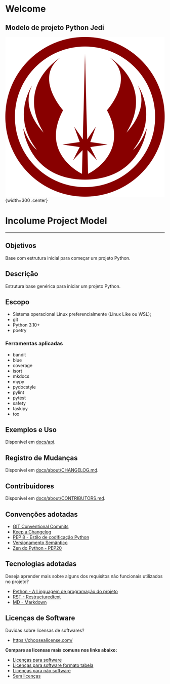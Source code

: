# Welcome
Modelo de projeto Python Jedi
---

![Logo da Junta Especializada de Desenvolvimento e Inovação](asserts/img/jedi_logo.png){width=300 .center}
# Incolume Project Model

---

## Objetivos ##
Base com estrutura inicial para começar um projeto Python.

## Descrição ##
Estrutura base genérica para iniciar um projeto Python.

## Escopo
- Sistema operacional Linux preferencialmente (Linux Like ou WSL);
- git
- Python 3.10+
- poetry

### Ferramentas aplicadas
- bandit
- blue
- coverage
- isort
- mkdocs
- mypy
- pydocstyle
- pylint
- pytest
- safety
- taskipy
- tox

## Exemplos e Uso
Disponível em [docs/api](api/index.md).


## Registro de Mudanças ##
Disponível em [docs/about/CHANGELOG.md](about/CHANGELOG.md).


## Contribuidores ##
Disponível em [docs/about/CONTRIBUTORS.md](about/CONTRIBUTORS.md).


## Convenções adotadas
- [GIT Conventional Commits](https://www.conventionalcommits.org/pt-br/v1.0.0/)
- [Keep a Changelog](https://keepachangelog.com/pt-BR/1.0.0/)
- [PEP 8 - Estilo de codificação Python](https://pep8.org/)
- [Versionamento Semântico](https://semver.org/lang/pt-BR/)
- [Zen do Python - PEP20](user_guide/zenpy.md)


## Tecnologias adotadas
Deseja aprender mais sobre alguns dos requisitos não funcionais utilizados no projeto?

- [Python - A Linguagem de programação do projeto](http://www.python.org/doc)
- [RST - Restructuredtext](https://docutils.sourceforge.io/docs/ref/rst/restructuredtext.html#reference-names)
- [MD - Markdown](https://www.markdownguide.org/basic-syntax/)

## Licenças de Software
Duvidas sobre licensas de softwares?
- https://choosealicense.com/

**Compare as licensas mais comuns nos links abaixo:**
- [Licenças para software](https://choosealicense.com/licenses/)
- [Licenças para software formato tabela](https://choosealicense.com/appendix/)
- [Licenças para não software](https://choosealicense.com/non-software/)
- [Sem licenças](https://choosealicense.com/no-permission/)
